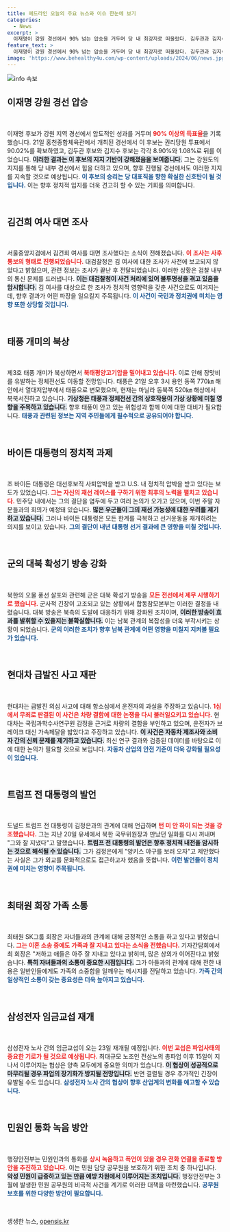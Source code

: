 ```yaml
---
title: 헤드라인 오늘의 주요 뉴스와 이슈 한눈에 보기
categories:
  - News
excerpt: >
  이재명이 강원 경선에서 90% 넘는 압승을 거두며 당 내 최강자로 떠올랐다. 김두관과 김지수 후보는 각각 8%대, 1%대로 분저지며 이재명의 독주를 뒷받침했다. 클릭하고 이 소식을 놓치지 마세요!
feature_text: >
  이재명이 강원 경선에서 90% 넘는 압승을 거두며 당 내 최강자로 떠올랐다. 김두관과 김지수 후보는 각각 8%대, 1%대로 분저지며 이재명의 독주를 뒷받침했다. 클릭하고 이 소식을 놓치지 마세요!
image: 'https://www.behealthy4u.com/wp-content/uploads/2024/06/news.jpg'
---
```


<p><img src="https://www.behealthy4u.com/wp-content/uploads/2024/06/news.jpg" alt="info 속보" /></p>

<h2 data-ke-size="size26">이재명 강원 경선 압승</h2>

<p data-ke-size="size16">&nbsp;</p>

<p>이재명 후보가 강원 지역 경선에서 압도적인 성과를 거두며 <b><span style="color: #ee2323;">90% 이상의 득표율</span></b>을 기록했습니다. 21일 홍천종합체육관에서 개최된 경선에서 이 후보는 권리당원 투표에서 90.02%를 확보하였고, 김두관 후보와 김지수 후보는 각각 8.90%와 1.08%로 뒤를 이었습니다. <b><span style="background-color: #21538527;">이러한 결과는 이 후보의 지지 기반이 강해졌음을 보여줍니다.</span></b> 그는 강원도의 지지를 통해 당 내부 경선에서 힘을 더하고 있으며, 향후 진행될 경선에서도 이러한 지지를 지속할 것으로 예상됩니다. <b><span style="color: #1a5490;">이 후보의 승리는 당 대표직을 향한 확실한 신호탄이 될 것입니다.</span></b> 이는 향후 정치적 입지를 더욱 견고히 할 수 있는 기회를 의미합니다.</p>

<p data-ke-size="size16">&nbsp;</p>

<h2 data-ke-size="size26">김건희 여사 대면 조사</h2>

<p data-ke-size="size16">&nbsp;</p>

<p>서울중앙지검에서 김건희 여사를 대면 조사했다는 소식이 전해졌습니다. <b><span style="color: #ee2323;">이 조사는 사후 통보의 형태로 진행되었습니다.</span></b> 대검찰청은 김 여사에 대한 조사가 사전에 보고되지 않았다고 밝혔으며, 관련 정보는 조사가 끝난 후 전달되었습니다. 이러한 상황은 검찰 내부의 통신 문제를 드러냅니다. <b><span style="background-color: #21538527;">이는 대검찰청이 사건 처리에 있어 불투명성을 겪고 있음을 암시합니다.</span></b> 김 여사를 대상으로 한 조사가 정치적 영향력을 갖춘 사건으로도 여겨지는데, 향후 결과가 어떤 파장을 일으킬지 주목됩니다. <b><span style="color: #1a5490;">이 사건이 국민과 정치권에 미치는 영향 또한 상당할 것입니다.</span></b></p>

<p data-ke-size="size16">&nbsp;</p>

<h2 data-ke-size="size26">태풍 개미의 북상</h2>

<p data-ke-size="size16">&nbsp;</p>

<p>제3호 태풍 개미가 북상하면서 <b><span style="color: #ee2323;">북태평양고기압을 밀어내고 있습니다.</span></b> 이로 인해 장맛비를 유발하는 정체전선도 이동할 전망입니다. 태풍은 21일 오후 3시 용인 동쪽 770㎞ 해안에서 열대저압부에서 태풍으로 변모했으며, 현재는 마닐라 동북쪽 520㎞ 해상에서 북북서진하고 있습니다. <b><span style="background-color: #21538527;">기상청은 태풍과 정체전선 간의 상호작용이 기상 상황에 미칠 영향을 주목하고 있습니다.</span></b> 향후 태풍이 안고 있는 위험성과 함께 이에 대한 대비가 필요합니다. <b><span style="color: #1a5490;">태풍과 관련된 정보는 지역 주민들에게 필수적으로 공유되어야 합니다.</span></b></p>

<p data-ke-size="size16">&nbsp;</p>

<h2 data-ke-size="size26">바이든 대통령의 정치적 과제</h2>

<p data-ke-size="size16">&nbsp;</p>

<p>조 바이든 대통령은 대선후보직 사퇴압박을 받고 U.S. 내 정치적 압박을 받고 있다는 보도가 있었습니다. <b><span style="color: #ee2323;">그는 자신의 재선 레이스를 구하기 위한 최후의 노력을 펼치고 있습니다.</span></b> 민주당 내에서는 그의 결단을 염두에 두고 여러 논의가 오가고 있으며, 이번 주말 자문들과의 회의가 예정돼 있습니다. <b><span style="background-color: #21538527;">많은 우군들이 그의 재선 가능성에 대한 우려를 제기하고 있습니다.</span></b> 그러나 바이든 대통령은 모든 한계를 극복하고 선거운동을 재개하려는 의지를 보이고 있습니다. <b><span style="color: #1a5490;">그의 결단이 내년 대통령 선거 결과에 큰 영향을 미칠 것입니다.</span></b></p>

<p data-ke-size="size16">&nbsp;</p>

<h2 data-ke-size="size26">군의 대북 확성기 방송 강화</h2>

<p data-ke-size="size16">&nbsp;</p>

<p>북한의 오물 풍선 살포와 관련해 군은 대북 확성기 방송을 <b><span style="color: #ee2323;">모든 전선에서 제무 시행하기로 했습니다.</span></b> 군사적 긴장이 고조되고 있는 상황에서 합동참모본부는 이러한 결정을 내렸습니다. 대북 방송은 북측의 도발에 대응하기 위해 강화된 조치이며, <b><span style="background-color: #21538527;">이러한 방송이 효과를 발휘할 수 있을지는 불확실합니다.</span></b> 이는 남북 관계의 복잡성을 더욱 부각시키는 상황이 되었습니다. <b><span style="color: #1a5490;">군의 이러한 조치가 향후 남북 관계에 어떤 영향을 미칠지 지켜볼 필요가 있습니다.</span></b></p>

<p data-ke-size="size16">&nbsp;</p>

<h2 data-ke-size="size26">현대차 급발진 사고 재판</h2>

<p data-ke-size="size16">&nbsp;</p>

<p>현대차는 급발진 의심 사고에 대해 항소심에서 운전자의 과실을 주장하고 있습니다. <b><span style="color: #ee2323;">1심에서 무죄로 판결된 이 사건은 차량 결함에 대한 논쟁을 다시 불러일으키고 있습니다.</span></b> 현대차는 국립과학수사연구원 감정을 근거로 차량의 결함을 부인하고 있으며, 운전자가 브레이크 대신 가속페달을 밟았다고 주장하고 있습니다. <b><span style="background-color: #21538527;">이 사건은 자동차 제조사와 소비자 간의 신뢰 문제를 제기하고 있습니다.</span></b> 최신 연구 결과와 검증된 데이터를 바탕으로 이에 대한 논의가 필요할 것으로 보입니다. <b><span style="color: #1a5490;">자동차 산업의 안전 기준이 더욱 강화될 필요성이 있습니다.</span></b></p>

<p data-ke-size="size16">&nbsp;</p>

<h2 data-ke-size="size26">트럼프 전 대통령의 발언</h2>

<p data-ke-size="size16">&nbsp;</p>

<p>도널드 트럼프 전 대통령이 김정은과의 관계에 대해 언급하며 <b><span style="color: #ee2323;">턴 미 안 하이 되는 것을 강조했습니다.</span></b> 그는 지난 20일 유세에서 북한 국무위원장과 만났던 일화를 다시 꺼내며 "그와 잘 지냈다"고 말했습니다. <b><span style="background-color: #21538527;">트럼프 전 대통령의 발언은 향후 정치적 내전을 암시하는 것으로 해석될 수 있습니다.</span></b> 그가 김정은에게 "양키스 야구를 보러 오자"고 제안했다는 사실은 그가 외교를 문화적으로도 접근하고자 했음을 뜻합니다. <b><span style="color: #1a5490;">이런 발언들이 정치권에 미치는 영향이 주목됩니다.</span></b></p>

<p data-ke-size="size16">&nbsp;</p>

<h2 data-ke-size="size26">최태원 회장 가족 소통</h2>

<p data-ke-size="size16">&nbsp;</p>

<p>최태원 SK그룹 회장은 자녀들과의 관계에 대해 긍정적인 소통을 하고 있다고 밝혔습니다. <b><span style="color: #ee2323;">그는 이혼 소송 중에도 가족과 잘 지내고 있다는 소식을 전했습니다.</span></b> 기자간담회에서 최 회장은 "저하고 애들은 아주 잘 지내고 있다고 밝히며, 많은 상의가 이어진다고 밝혔습니다. <b><span style="background-color: #21538527;">특히 자녀들과의 소통이 중요한 시점입니다.</span></b> 그가 아들과의 관계에 대해 전한 내용은 일반인들에게도 가족의 소중함을 일깨우는 메시지를 전달하고 있습니다. <b><span style="color: #1a5490;">가족 간의 일상적인 소통이 갖는 중요성은 더욱 높아지고 있습니다.</span></b></p>

<p data-ke-size="size16">&nbsp;</p>

<h2 data-ke-size="size26">삼성전자 임금교섭 재개</h2>

<p data-ke-size="size16">&nbsp;</p>

<p>삼성전자 노사 간의 임금교섭이 오는 23일 재개될 예정입니다. <b><span style="color: #ee2323;">이번 교섭은 파업사태의 중요한 기로가 될 것으로 예상됩니다.</span></b> 최대규모 노조인 전삼노의 총파업 이후 15일이 지나서 이루어지는 협상은 양측 모두에게 중요한 의미가 있습니다. <b><span style="background-color: #21538527;">이 협상이 성공적으로 마무리될 경우 파업의 장기화가 방지될 전망입니다.</span></b> 반면 결렬될 경우 추가적인 긴장이 유발될 수도 있습니다. <b><span style="color: #1a5490;">삼성전자 노사 간의 협상이 향후 산업계의 변화를 예고할 수 있습니다.</span></b></p>

<p data-ke-size="size16">&nbsp;</p>

<h2 data-ke-size="size26">민원인 통화 녹음 방안</h2>

<p data-ke-size="size16">&nbsp;</p>

<p>행정안전부는 민원인과의 통화를 <b><span style="color: #ee2323;">상시 녹음하고 폭언이 있을 경우 전화 연결을 종료할 방안을 추진하고 있습니다.</span></b> 이는 민원 담당 공무원을 보호하기 위한 조치 중 하나입니다. <b><span style="background-color: #21538527;">악성 민원이 급증하고 있는 만큼 예방 차원에서 이루어지는 조치입니다.</span></b> 행정안전부는 3월에 발생한 민원 공무원의 비극적 사건을 계기로 이러한 대책을 마련했습니다. <b><span style="color: #1a5490;">공무원 보호를 위한 다양한 방안이 필요합니다.</span></b></p>

<p data-ke-size="size16">&nbsp;</p>
생생한 뉴스, <a href="https://opensis.kr" rel="dofollow">opensis.kr</a>


